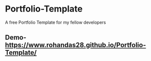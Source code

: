 # Portfolio-Template
A free Portfolio Template for my fellow developers 
## Demo- https://www.rohandas28.github.io/Portfolio-Template/ 
